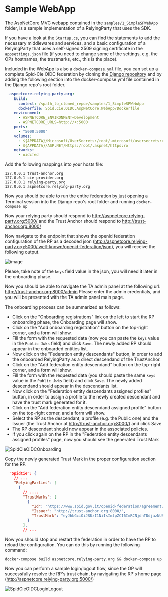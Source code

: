 # Sample WebApp
The AspNetCore MVC webapp contained in the `samples/1_SimpleSPWebApp` folder, is a sample implementation of a RelyingParty that uses the SDK.

If you have a look at the `Startup.cs`, you can find the statements to add the necessary middlewares and services, and a basic configuration of a RelyingParty that uses a self-signed X509 signing certificate in the `appsettings.json` file (if you need to change some of the settings, e.g. the OPs hostnames, the trustmarks, etc., this is the place).

Included in the WebApp is also a `docker-compose.yml` file, you can set up a complete Spid-Cie OIDC federation by cloning the [Django repository](https://github.com/italia/spid-cie-oidc-django/) and by adding the following section into the docker-compose.yml file contained in the Django repo's root folder.

```yaml
  aspnetcore.relying-party.org:
    build:
      context: /<path_to_cloned_repo>/samples/1_SimpleSPWebApp
      dockerfile: Spid.Cie.OIDC.AspNetCore.WebApp/Dockerfile
    environment:
      - ASPNETCORE_ENVIRONMENT=Development
      - ASPNETCORE_URLS=http://+:5000
    ports:
      - "5000:5000"
    volumes:
      - ${APPDATA}/Microsoft/UserSecrets:/root/.microsoft/usersecrets:ro
      - ${APPDATA}/ASP.NET/Https:/root/.aspnet/https:ro
    networks:
      - oidcfed
```

Add the following mappings into your hosts file:

```
127.0.0.1 trust-anchor.org
127.0.0.1 cie-provider.org
127.0.0.1 relying-party.org
127.0.0.1 aspnetcore.relying-party.org
```

Now you should be able to run the entire federation by just opening a Terminal session into the Django repo's root folder and running
`docker-compose up`

Now your relying party should respond to http://aspnetcore.relying-party.org:5000/ and the Trust Anchor should respond to http://trust-anchor.org:8000/ 

Now navigate to the endpoint that shows the openid federation configuration of the RP as a decoded json (http://aspnetcore.relying-party.org:5000/.well-known/openid-federation/json), you will receive the following output.

![image](https://user-images.githubusercontent.com/58780951/160616885-4047c644-d017-46b3-b68f-4d09dd986877.png)

Please, take note of the `keys` field value in the json, you will need it later in the onboarding phase.

Now you should be able to navigate the TA admin panel at the following url: http://trust-anchor.org:8000/admin
Please enter the admin credentials, and you will be presented with the TA admin panel main page.

The onboarding process can be summarized as follows:

- Click on the "Onboarding registrations" link on the left to start the RP onboarding phase, the Onboarding page will show.
- Click on the "Add onboarding registration" button on the top-right corner, and a form will show.
- Fill the form with the requested data (now you can paste the `keys` value in the `Public Jwks` field) and click `Save`. The newly added RP should appear in the onboarded entities list.
- Now click on the "Federation entity descendants" button, in order to add the onboarded RelyingParty as a direct descendand of the TrustAnchor.
- Click on the "Add federation entity descendand" button on the top-right corner, and a form will show.
- Fill the form with the requested data (you should paste the same `keys` value in the `Public Jwks` field) and click `Save`. The newly added descendand should appear in the descendants list.
- Now click on the "Federation entity descendants assigned profiles" button, in order to assign a profile to the newly created descendant and have the trust mark generated for it.
- Click on the "Add federation entity descendand assigned profile" button on the top-right corner, and a form will show.
- Select the RP as the descendant, a profile (e.g. the Public one) and the Issuer (the Trust Anchor at http://trust-anchor.org:8000/) and click Save
- The RP descendant should now appear in the associated policies.
- If you click again on the RP in the "Federation entity descendants assigned profiles" page, now you should see the generated Trust Mark

![SpidCieOIDCOnboarding](https://user-images.githubusercontent.com/58780951/161080408-4023bd73-6326-482f-b620-7254215637c4.gif)

Copy the newly generated Trust Mark in the proper configuration section for the RP.
```json
  "SpidCie": {
    // ...
    "RelyingParties": [
      {
        // ....
        "TrustMarks": [
          {
            "Id": "https://www.spid.gov.it/openid-federation/agreement/sp-public/",
            "Issuer": "http://trust-anchor.org:8000/",
            "TrustMark": "eyJhbGciOiJSUzI1NiIsImtpZCI6ImRCNjdnTDdjazNURmlJQWY3TjZfN1NIdnFrME1EWU1FUWNvR0dsa1VBQXciLCJ0eXAiOiJ0cnVzdC1tYXJrK2p3dCJ9.eyJpc3MiOiJodHRwOi8vMTI3LjAuMC4xOjgwMDAvb2lkYy9vcC8iLCJzdWIiOiJodHRwOi8vMTI3LjAuMC4xOjUwMDAvIiwiaWF0IjoxNjQ4NTYwMjgzLCJpZCI6Imh0dHBzOi8vd3d3LnNwaWQuZ292Lml0L2NlcnRpZmljYXRpb24vcnAiLCJtYXJrIjoiaHR0cHM6Ly93d3cuYWdpZC5nb3YuaXQvdGhlbWVzL2N1c3RvbS9hZ2lkL2xvZ28uc3ZnIiwicmVmIjoiaHR0cHM6Ly9kb2NzLml0YWxpYS5pdC9pdGFsaWEvc3BpZC9zcGlkLXJlZ29sZS10ZWNuaWNoZS1vaWRjL2l0L3N0YWJpbGUvaW5kZXguaHRtbCJ9.M6T42JXb9wHBhwy2cueHEFoMNcaHQZKvMTMR3aavZVBvW14hps_IZ_MT3yqA5wTEZTgAC_-M8G33wjpTMw26ITXgOW6rMUqWHWj7639BfbqnGkoZdMuMxo96nSOIaxXElvfPRZu6wQ9LOrXe_kyR3eo6p8iZLKbnp1e1D5VTr_dSEYQsaTlVmiT6I2SyaiWtpXCD1DWZxNw2YKTie0lEmDCMO4WJo3kfr_ak9kvMryF8-5crecOs6o33DYGR5zSzJ3JQYAz2huLKZ_y7nzmvkEjDQNjtg1R2cusNHvxLt8Su3T0hUbT_Vl5-b_VvBqo2yUTc7Z7WOJPwzId8rATujA"
          }
        ],
        // ...
```

Now you should stop and restart the federation in order to have the RP to reload the configuration.
You can do this by running the following command:

`docker-compose build aspnetcore.relying-party.org && docker-compose up`

Now you can perform a sample login/logout flow, since the OP will successfully resolve the RP's trust chain, by navigating the RP's home page (http://aspnetcore.relying-party.org:5000/)

![SpidCieOIDCLoginLogout](https://user-images.githubusercontent.com/58780951/161081768-7e5d5ebf-baa2-444a-ab95-a1546134d741.gif)

